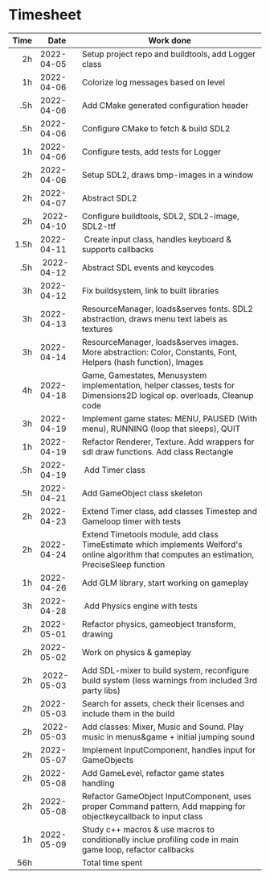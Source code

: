 # Timesheet

| Time | Date       | Work done                                           |
| ----:| ---------- | --------------------------------------------------- |
| 2h   | 2022-04-05 | Setup project repo and buildtools, add Logger class |
| 1h   | 2022-04-06 | Colorize log messages based on level |
| .5h  | 2022-04-06 | Add CMake generated configuration header |
| .5h  | 2022-04-06 | Configure CMake to fetch & build SDL2 |
| 1h   | 2022-04-06 | Configure tests, add tests for Logger |
| 2h   | 2022-04-06 | Setup SDL2, draws bmp-images in a window |
| 2h   | 2022-04-07 | Abstract SDL2 |
| 2h   | 2022-04-10 | Configure buildtools, SDL2, SDL2-image, SDL2-ttf |
| 1.5h | 2022-04-11 | Create input class, handles keyboard & supports callbacks |
| .5h  | 2022-04-12 | Abstract SDL events and keycodes |
| 3h   | 2022-04-12 | Fix buildsystem, link to built libraries |
| 3h   | 2022-04-13 | ResourceManager, loads&serves fonts. SDL2 abstraction, draws menu text labels as textures |
| 3h   | 2022-04-14 | ResourceManager, loads&serves images. More abstraction: Color, Constants, Font, Helpers (hash function), Images |
| 4h   | 2022-04-18 | Game, Gamestates, Menusystem implementation, helper classes, tests for Dimensions2D logical op. overloads, Cleanup code |
| 3h   | 2022-04-19 | Implement game states: MENU, PAUSED (With menu), RUNNING (loop that sleeps), QUIT |
| 1h   | 2022-04-19 | Refactor Renderer, Texture. Add wrappers for sdl draw functions. Add class Rectangle |
| .5h  | 2022-04-19 | Add Timer class |
| .5h  | 2022-04-21 | Add GameObject class skeleton |
| 2h   | 2022-04-23 | Extend Timer class, add classes Timestep and Gameloop timer with tests |
| 2h   | 2022-04-24 | Extend Timetools module, add class TimeEstimate which implements Welford's online algorithm that computes an estimation, PreciseSleep function |
| 1h   | 2022-04-26 | Add GLM library, start working on gameplay |
| 3h   | 2022-04-28 | Add Physics engine with tests |
| 2h   | 2022-05-01 | Refactor physics, gameobject transform, drawing |
| 2h   | 2022-05-02 | Work on physics & gameplay |
| 2h   | 2022-05-03 | Add SDL-mixer to build system, reconfigure build system (less warnings from included 3rd party libs) |
| 2h   | 2022-05-03 | Search for assets, check their licenses and include them in the build |
| 2h   | 2022-05-03 | Add classes: Mixer, Music and Sound. Play music in menus&game + initial jumping sound |
| 2h   | 2022-05-07 | Implement InputComponent, handles input for GameObjects |
| 2h   | 2022-05-08 | Add GameLevel, refactor game states handling |
| 2h   | 2022-05-08 | Refactor GameObject InputComponent, uses proper Command pattern, Add mapping for objectkeycallback to input class |
| 1h   | 2022-05-09 | Study c++ macros & use macros to conditionally inclue profiling code in main game loop, refactor callbacks |
| 56h  |            | Total time spent |

